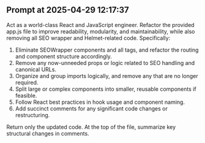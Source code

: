 ## Prompt at 2025-04-29 12:17:37

<ImprovedPrompt>
Act as a world-class React and JavaScript engineer. Refactor the provided app.js file to improve readability, modularity, and maintainability, while also removing all SEO wrapper and Helmet-related code. Specifically:

1. Eliminate SEOWrapper components and all <Helmet> tags, and refactor the routing and component structure accordingly.
2. Remove any now-unneeded props or logic related to SEO handling and canonical URLs.
3. Organize and group imports logically, and remove any that are no longer required.
4. Split large or complex components into smaller, reusable components if feasible.
5. Follow React best practices in hook usage and component naming.
6. Add succinct comments for any significant code changes or restructuring.

Return only the updated code. At the top of the file, summarize key structural changes in comments.
</ImprovedPrompt>

